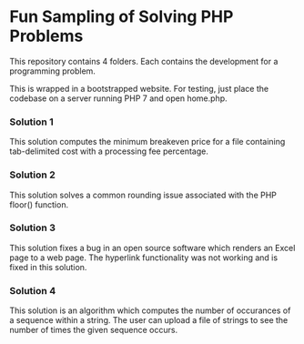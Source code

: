 # Fun Sampling of Solving PHP Problems

This repository contains 4 folders. Each contains the development for a programming problem.

This is wrapped in a bootstrapped website. For testing, just place the codebase on a server running PHP 7 and open home.php.

### Solution 1
This solution computes the minimum breakeven price for a file containing tab-delimited cost with a processing fee percentage.

### Solution 2
This solution solves a common rounding issue associated with the PHP floor() function.

### Solution 3
This solution fixes a bug in an open source software which renders an Excel page to a web page. The hyperlink functionality was not working and is fixed in this solution.

### Solution 4
This solution is an algorithm which computes the number of occurances of a sequence within a string. The user can upload a file of strings to see the number of times the given sequence occurs.
